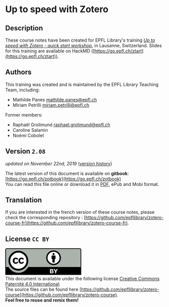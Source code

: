# Up to speed with Zotero

## Description
These course notes have been created for EPFL Library's training [*Up to speed with Zotero - quick start workshop*](https://www.epfl.ch/campus/library/services/training/training-phd-students-researchers/), in Lausanne, Switzerland. Slides for this training are available on HackMD ([https://go.epfl.ch/ztart](https://go.epfl.ch/ztart)).

## Authors

This training was created and is maintained by the EPFL Library Teaching Team, including: 
+ Mathilde Panes [mathilde.panes@epfl.ch](mailto:mathilde.panes@epfl.ch)   
+ Miriam Petrilli [miriam.petrilli@epfl.ch](mailto:miriam.petrilli@epfl.ch)

Former members:
+ Raphaël Grolimund [raphael.grolimund@epfl.ch](mailto:raphael.grolimund@epfl.ch)
+ Caroline Salamin   
+ Noémi Cobolet    

## Version `2.08`

*updated on November 22nd, 2019* ([version history](X-references.md))

The latest version of this document is available on **gitbook**: [https://go.epfl.ch/zotbook](https://go.epfl.ch/zotbook)   
You can read this file online or download it in [PDF](https://go.epfl.ch/zotpdf), ePub and Mobi format.

## Translation 

If you are interested in the french version of these course notes, please check the corresponding repository : [https://github.com/epfllibrary/zotero-course-fr](https://github.com/epfllibrary/zotero-course-fr).


## License `CC BY`
![logo-CC-BY](img/cc-by.svg)   
This document is available under the following license  [Creative Commons Paternité 4.0 International](http://creativecommons.org/licenses/by/4.0/deed.fr).   
The source files can be found here [https://github.com/epfllibrary/zotero-course](https://github.com/epfllibrary/zotero-course).   
**Feel free to reuse and remix them!**   
